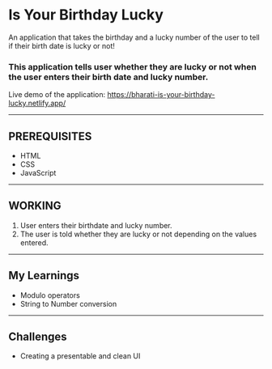 # Is Your Birthday Lucky
An application that takes the birthday and a lucky number of the user to tell if their birth date is lucky or not!

### This application tells user whether they are lucky or not when the user enters their birth date and lucky number.
Live demo of the application: https://bharati-is-your-birthday-lucky.netlify.app/
<hr />

## PREREQUISITES
* HTML
* CSS
* JavaScript

<hr />

## WORKING
1. User enters their birthdate and lucky number.
2. The user is told whether they are lucky or not depending on the values entered.

<hr />

## My Learnings
- Modulo operators
- String to Number conversion

<hr />

## Challenges
-  Creating a presentable and clean UI
